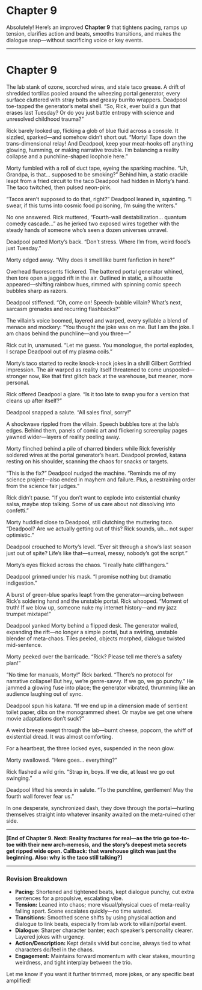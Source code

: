 # Chapter 9

Absolutely! Here’s an improved **Chapter 9** that tightens pacing, ramps up tension, clarifies action and beats, smooths transitions, and makes the dialogue snap—without sacrificing voice or key events.

---

# Chapter 9

The lab stank of ozone, scorched wires, and stale taco grease. A drift of shredded tortillas pooled around the wheezing portal generator, every surface cluttered with stray bolts and greasy burrito wrappers. Deadpool toe-tapped the generator’s metal shell. “So, Rick, ever build a gun that erases last Tuesday? Or do you just battle entropy with science and unresolved childhood trauma?”

Rick barely looked up, flicking a glob of blue fluid across a console. It sizzled, sparked—and somehow didn’t short out. “Morty! Tape down the trans-dimensional relay! And Deadpool, keep your meat-hooks off anything glowing, humming, or making narrative trouble. I’m balancing a reality collapse and a punchline-shaped loophole here.”

Morty fumbled with a roll of duct tape, eyeing the sparking machine. “Uh, Grandpa, is that… supposed to be smoking?” Behind him, a static crackle leapt from a fried circuit to the taco Deadpool had hidden in Morty’s hand. The taco twitched, then pulsed neon-pink.

“Tacos aren’t supposed to do that, right?” Deadpool leaned in, squinting. “I swear, if this turns into cosmic food poisoning, I’m suing the writers.”

No one answered. Rick muttered, “Fourth-wall destabilization… quantum comedy cascade…” as he jerked two exposed wires together with the steady hands of someone who’s seen a dozen universes unravel.

Deadpool patted Morty’s back. “Don’t stress. Where I’m from, weird food’s just Tuesday.”

Morty edged away. “Why does it smell like burnt fanfiction in here?”

Overhead fluorescents flickered. The battered portal generator whined, then tore open a jagged rift in the air. Outlined in static, a silhouette appeared—shifting rainbow hues, rimmed with spinning comic speech bubbles sharp as razors.

Deadpool stiffened. “Oh, come on! Speech-bubble villain? What’s next, sarcasm grenades and recurring flashbacks?”

The villain’s voice boomed, layered and warped, every syllable a blend of menace and mockery: “You thought the joke was on me. But I am the joke. I am chaos behind the punchline—and you three—”

Rick cut in, unamused. “Let me guess. You monologue, the portal explodes, I scrape Deadpool out of my plasma coils.”

Morty’s taco started to recite knock-knock jokes in a shrill Gilbert Gottfried impression. The air warped as reality itself threatened to come unspooled—stronger now, like that first glitch back at the warehouse, but meaner, more personal.

Rick offered Deadpool a glare. “Is it too late to swap you for a version that cleans up after itself?”

Deadpool snapped a salute. “All sales final, sorry!”

A shockwave rippled from the villain. Speech bubbles tore at the lab’s edges. Behind them, panels of comic art and flickering screenplay pages yawned wider—layers of reality peeling away.

Morty flinched behind a pile of charred binders while Rick feverishly soldered wires at the portal generator’s heart. Deadpool prowled, katana resting on his shoulder, scanning the chaos for snacks or targets.

“This is the fix?” Deadpool nudged the machine. “Reminds me of my science project—also ended in mayhem and failure. Plus, a restraining order from the science fair judges.”

Rick didn’t pause. “If you don’t want to explode into existential chunky salsa, maybe stop talking. Some of us care about not dissolving into confetti.”

Morty huddled close to Deadpool, still clutching the muttering taco. “Deadpool? Are we actually getting out of this? Rick sounds, uh… not super optimistic.”

Deadpool crouched to Morty’s level. “Ever sit through a show’s last season just out of spite? Life’s like that—surreal, messy, nobody’s got the script.”

Morty’s eyes flicked across the chaos. “I really hate cliffhangers.”

Deadpool grinned under his mask. “I promise nothing but dramatic indigestion.”

A burst of green-blue sparks leapt from the generator—arcing between Rick’s soldering hand and the unstable portal. Rick whooped. “Moment of truth! If we blow up, someone nuke my internet history—and my jazz trumpet mixtape!”

Deadpool yanked Morty behind a flipped desk. The generator wailed, expanding the rift—no longer a simple portal, but a swirling, unstable blender of meta-chaos. Tiles peeled, objects morphed, dialogue twisted mid-sentence.

Morty peeked over the barricade. “Rick? Please tell me there’s a safety plan!”

“No time for manuals, Morty!” Rick barked. “There’s no protocol for narrative collapse! But hey, we’re genre-savvy. If we go, we go punchy.” He jammed a glowing fuse into place; the generator vibrated, thrumming like an audience laughing out of sync.

Deadpool spun his katana. “If we end up in a dimension made of sentient toilet paper, dibs on the monogrammed sheet. Or maybe we get one where movie adaptations don’t suck?”

A weird breeze swept through the lab—burnt cheese, popcorn, the whiff of existential dread. It was almost comforting.

For a heartbeat, the three locked eyes, suspended in the neon glow.

Morty swallowed. “Here goes… everything?”

Rick flashed a wild grin. “Strap in, boys. If we die, at least we go out swinging.”

Deadpool lifted his swords in salute. “To the punchline, gentlemen! May the fourth wall forever fear us.”

In one desperate, synchronized dash, they dove through the portal—hurling themselves straight into whatever insanity awaited on the meta-ruined other side.

---

**[End of Chapter 9. Next: Reality fractures for real—as the trio go toe-to-toe with their new arch-nemesis, and the story’s deepest meta secrets get ripped wide open. Callback: that warehouse glitch was just the beginning. Also: why is the taco still talking?]**

---

### Revision Breakdown
- **Pacing:** Shortened and tightened beats, kept dialogue punchy, cut extra sentences for a propulsive, escalating vibe.
- **Tension:** Leaned into chaos; more visual/physical cues of meta-reality falling apart. Scene escalates quickly—no time wasted.
- **Transitions:** Smoothed scene shifts by using physical action and dialogue to link beats, especially from lab work to villain/portal event.
- **Dialogue:** Sharper character banter; each speaker’s personality clearer. Layered jokes with urgency.
- **Action/Description:** Kept details vivid but concise, always tied to what characters do/feel in the chaos.
- **Engagement:** Maintains forward momentum with clear stakes, mounting weirdness, and tight interplay between the trio.

Let me know if you want it further trimmed, more jokes, or any specific beat amplified!